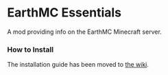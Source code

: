 # EarthMC Essentials
A mod providing info on the EarthMC Minecraft server.

### How to Install
The installation guide has been moved to [the wiki](https://github.com/Warriorrrr/EarthMCEssentials/wiki/EarthMC-Essentials-Home-Page#installation-guide).
